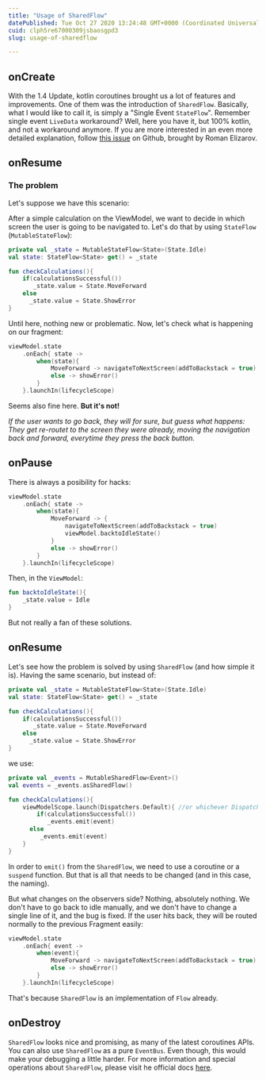 ```yaml
---
title: "Usage of SharedFlow"
datePublished: Tue Oct 27 2020 13:24:48 GMT+0000 (Coordinated Universal Time)
cuid: clph5re67000309jsbaosgpd3
slug: usage-of-sharedflow

---
```



## onCreate

With the 1.4 Update, kotlin coroutines brought us a lot of features and improvements. One of them was the introduction of `SharedFlow`. Basically, what I would like to call it, is simply a "Single Event `StateFlow`". Remember single event `LiveData` workaround? Well, here you have it, but 100% kotlin, and not a workaround anymore.
If you are more interested in an even more detailed explanation, follow [this issue](https://github.com/Kotlin/kotlinx.coroutines/issues/2034) on Github, brought by Roman Elizarov. 

## onResume

### The problem
Let's suppose we have this scenario:

After a simple calculation on the ViewModel, we want to decide in which screen the user is going to be navigated to. Let's do that by using `StateFlow` (`MutableStateFlow`):

```kotlin
private val _state = MutableStateFlow<State>(State.Idle)
val state: StateFlow<State> get() = _state

fun checkCalculations(){
    if(calculationsSuccessful())
       _state.value = State.MoveForward
    else
      _state.value = State.ShowError
}
```

Until here, nothing new or problematic. Now, let's check what is happening on our fragment:

```kotlin
viewModel.state
    .onEach{ state ->
        when(state){
            MoveForward -> navigateToNextScreen(addToBackstack = true)
            else -> showError()
        }
    }.launchIn(lifecycleScope)
```

Seems also fine here. **But it's not!**

_If the user wants to go back, they will for sure, but guess what happens: They get re-routet to the screen they were already, moving the navigation back and forward,
everytime they press the back button._

## onPause

There is always a posibility for hacks:

```kotlin
viewModel.state
    .onEach{ state ->
        when(state){
            MoveForward -> {
                navigateToNextScreen(addToBackstack = true)
                viewModel.backtoIdleState()
            }
            else -> showError()
        }
    }.launchIn(lifecycleScope)
```

Then, in the `ViewModel`:

```kotlin
fun backtoIdleState(){
    _state.value = Idle
}
```

But not really a fan of these solutions.

## onResume

Let's see how the problem is solved by using `SharedFlow` (and how simple it is). Having the same scenario, but instead of:

```kotlin
private val _state = MutableStateFlow<State>(State.Idle)
val state: StateFlow<State> get() = _state

fun checkCalculations(){
    if(calculationsSuccessful())
       _state.value = State.MoveForward
    else
      _state.value = State.ShowError
}
```

we use:

```kotlin
private val _events = MutableSharedFlow<Event>()
val events = _events.asSharedFlow()

fun checkCalculations(){ 
    viewModelScope.launch(Dispatchers.Default){ //or whichever Dispatcher you need
        if(calculationsSuccessful())
           _events.emit(event)
      else
         _events.emit(event)
    }
}
```

In order to `emit()` from the `SharedFlow`, we need to use a coroutine or a `suspend` function. But that is all that needs to be changed (and in this case, the naming).

But what changes on the observers side? Nothing, absolutely nothing. We don't have to go back to idle manually, and we don't have to change a single line of it, and the bug is fixed. If the user hits back, they will be routed normally to the previous Fragment easily:

```kotlin
viewModel.state
    .onEach{ event ->
        when(event){
            MoveForward -> navigateToNextScreen(addToBackstack = true)
            else -> showError()
        }
    }.launchIn(lifecycleScope)
```

That's because `SharedFlow` is an implementation of `Flow` already.

## onDestroy

`SharedFlow` looks nice and promising, as many of the latest coroutines APIs. You can also use `SharedFlow` as a pure `EventBus`. Even though, this would make your debugging a little harder. For more information and special operations about `SharedFlow`, please visit he official docs [here](https://kotlin.github.io/kotlinx.coroutines/kotlinx-coroutines-core/kotlinx.coroutines.flow/-shared-flow/).